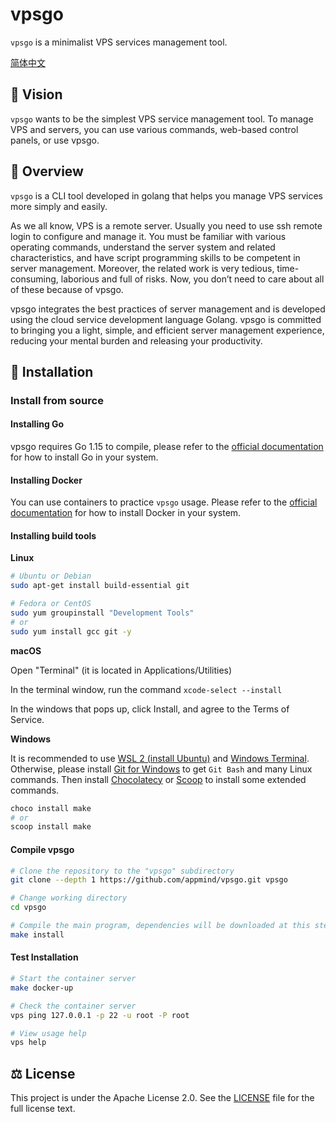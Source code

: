 # vpsgo

`vpsgo` is a minimalist VPS services management tool.

[简体中文](README_ZH.md)

## 🔮 Vision

`vpsgo` wants to be the simplest VPS service management tool. To manage VPS and servers, you can use various commands, web-based control panels, or use vpsgo.

## 📡 Overview

`vpsgo` is a CLI tool developed in golang that helps you manage VPS services more simply and easily.

As we all know, VPS is a remote server. Usually you need to use ssh remote login to configure and manage it. You must be familiar with various operating commands, understand the server system and related characteristics, and have script programming skills to be competent in server management. Moreover, the related work is very tedious, time-consuming, laborious and full of risks. Now, you don’t need to care about all of these because of vpsgo.

vpsgo integrates the best practices of server management and is developed using the cloud service development language Golang. vpsgo is committed to bringing you a light, simple, and efficient server management experience, reducing your mental burden and releasing your productivity.

## 📜 Installation

### Install from source

#### Installing Go

vpsgo requires Go 1.15 to compile, please refer to the [official documentation](https://golang.org/doc/install) for how to install Go in your system.

#### Installing Docker

You can use containers to practice `vpsgo` usage. Please refer to the [official documentation](https://docs.docker.com/engine/install/) for how to install Docker in your system.

#### Installing build tools

**Linux**

```sh
# Ubuntu or Debian
sudo apt-get install build-essential git

# Fedora or CentOS
sudo yum groupinstall "Development Tools"
# or
sudo yum install gcc git -y
```

**macOS**

Open "Terminal" (it is located in Applications/Utilities)

In the terminal window, run the command `xcode-select --install`

In the windows that pops up, click Install, and agree to the Terms of Service.

**Windows**

It is recommended to use [WSL 2 (install Ubuntu)](https://docs.microsoft.com/en-us/windows/wsl/install-win10) and [Windows Terminal](https://docs.microsoft.com/en-us/windows/terminal/get-started). Otherwise, please install [Git for Windows](https://gitforwindows.org/) to get `Git Bash` and many Linux commands. Then install [Chocolatecy](https://chocolatey.org/install) or [Scoop](https://scoop.sh/) to install some extended commands.

```sh
choco install make
# or
scoop install make
```

#### Compile vpsgo

```sh
# Clone the repository to the "vpsgo" subdirectory
git clone --depth 1 https://github.com/appmind/vpsgo.git vpsgo

# Change working directory
cd vpsgo

# Compile the main program, dependencies will be downloaded at this step
make install
```

#### Test Installation

```sh
# Start the container server
make docker-up

# Check the container server
vps ping 127.0.0.1 -p 22 -u root -P root

# View usage help
vps help
```

## ⚖️ License

This project is under the Apache License 2.0. See the [LICENSE](LICENSE) file for the full license text.
